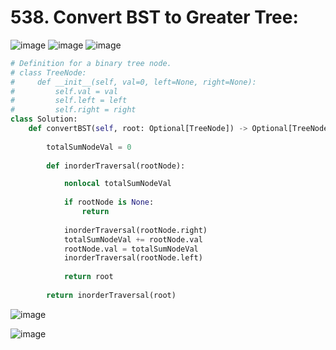 # 538. Convert BST to Greater Tree:

![image](https://user-images.githubusercontent.com/35987583/174432412-6d161175-3be5-4f22-9512-ba2c4badcd47.png)
![image](https://user-images.githubusercontent.com/35987583/174432415-3a217d06-38c2-4099-bf9d-7fcf46061bd1.png)
![image](https://user-images.githubusercontent.com/35987583/174432421-bfc4350f-d670-453c-adc2-aa8a0e340085.png)


```python
# Definition for a binary tree node.
# class TreeNode:
#     def __init__(self, val=0, left=None, right=None):
#         self.val = val
#         self.left = left
#         self.right = right
class Solution:
    def convertBST(self, root: Optional[TreeNode]) -> Optional[TreeNode]:
        
        totalSumNodeVal = 0 
        
        def inorderTraversal(rootNode):

            nonlocal totalSumNodeVal
            
            if rootNode is None:
                return
            
            inorderTraversal(rootNode.right)
            totalSumNodeVal += rootNode.val
            rootNode.val = totalSumNodeVal
            inorderTraversal(rootNode.left)
            
            return root
        
        return inorderTraversal(root)
```


![image](https://user-images.githubusercontent.com/35987583/174432456-dcef5cfd-abbc-4d75-b05d-dbed4fc58d3c.png)

![image](https://user-images.githubusercontent.com/35987583/174432500-1bbd1f9d-2305-4eca-a454-6a29c26147ec.png)

